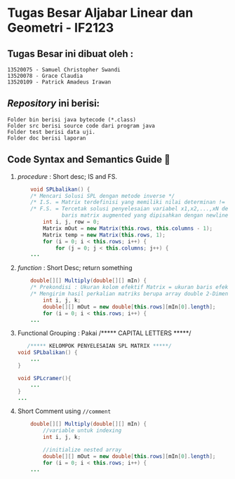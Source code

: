 # Tugas Besar Aljabar Linear dan Geometri - IF2123

## Tugas Besar ini dibuat oleh :

    13520075 - Samuel Christopher Swandi
    13520078 - Grace Claudia
    13520109 - Patrick Amadeus Irawan

## _Repository_ ini berisi:

    Folder bin berisi java bytecode (*.class)
    Folder src berisi source code dari program java
    Folder test berisi data uji.
    Folder doc berisi laporan

## Code **Syntax** and **Semantics** Guide :triangular_ruler:
1.  _procedure_ : Short desc; IS and FS.
    ```java
        void SPLbalikan() {
        /* Mencari Solusi SPL dengan metode inverse */
        /* I.S. = Matrix terdefinisi yang memiliki nilai determinan != 0 */
        /* F.S. = Tercetak solusi penyelesaian variabel x1,x2,...,xN dengan N = banyaknya 
                  baris matrix augmented yang dipisahkan dengan newline (\n)  */
            int i, j, row = 0;
            Matrix mOut = new Matrix(this.rows, this.columns - 1);
            Matrix temp = new Matrix(this.rows, 1);
            for (i = 0; i < this.rows; i++) {
                for (j = 0; j < this.columns; j++) {
        ...
    ```
2. _function_ : Short Desc; return something
    ```java
        double[][] Multiply(double[][] mIn) {
        /* Prekondisi : Ukuran kolom efektif Matrix = ukuran baris efektif mIn */
        /* Mengirim hasil perkalian matriks berupa array double 2-Dimensi */
            int i, j, k;
            double[][] mOut = new double[this.rows][mIn[0].length];
            for (i = 0; i < this.rows; i++) {
        ...
    ```

3. Functional Grouping : Pakai /***** CAPITAL LETTERS *****/
    ```java
       /***** KELOMPOK PENYELESAIAN SPL MATRIX *****/
    void SPLbalikan() {
        ...
    }

    void SPLcramer(){
        ...
    }
    ...
    ```

4. Short Comment using `//comment`
    ```java
        double[][] Multiply(double[][] mIn) {
            //variable untuk indexing
            int i, j, k;

            //initialize nested array
            double[][] mOut = new double[this.rows][mIn[0].length];
            for (i = 0; i < this.rows; i++) {
        ...
    ```
